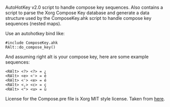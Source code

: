 AutoHotKey v2.0 script to handle compose key sequences. Also contains a script
to parse the Xorg Compose Key database and generate a data structure used by
the ComposeKey.ahk script to handle compose key sequences (nested maps).

Use an autohotkey bind like:
```
#include ComposeKey.ahk
RAlt::do_compose_key()
```

And assuming right alt is your compose key, here are some example sequences:
```
<RAlt> <?> <?> = ¿
<RAlt> <e> <'> = é
<RAlt> <'> <e> = é
<RAlt> <,> <c> = ç
<RAlt> <"> <u> = ü
```

License for the Compose.pre file is Xorg MIT style license. Taken from
[here](https://github.com/freedesktop/xorg-libX11/blob/d6d6cba90215d323567fef13d6565756c9956f60/nls/en_US.UTF-8/Compose.pre).
